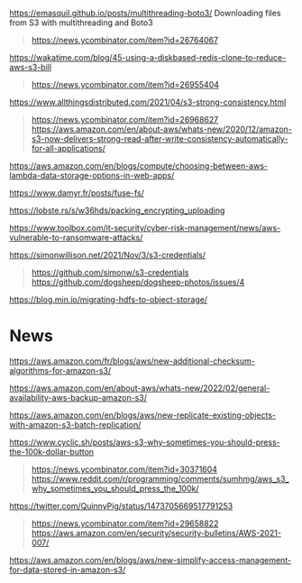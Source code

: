 https://emasquil.github.io/posts/multithreading-boto3/ Downloading files from S3 with multithreading and Boto3
> https://news.ycombinator.com/item?id=26764067

https://wakatime.com/blog/45-using-a-diskbased-redis-clone-to-reduce-aws-s3-bill
> https://news.ycombinator.com/item?id=26955404

https://www.allthingsdistributed.com/2021/04/s3-strong-consistency.html
> https://news.ycombinator.com/item?id=26968627
  > https://aws.amazon.com/en/about-aws/whats-new/2020/12/amazon-s3-now-delivers-strong-read-after-write-consistency-automatically-for-all-applications/

https://aws.amazon.com/en/blogs/compute/choosing-between-aws-lambda-data-storage-options-in-web-apps/

https://www.damyr.fr/posts/fuse-fs/

https://lobste.rs/s/w36hds/packing_encrypting_uploading

https://www.toolbox.com/it-security/cyber-risk-management/news/aws-vulnerable-to-ransomware-attacks/

https://simonwillison.net/2021/Nov/3/s3-credentials/
> https://github.com/simonw/s3-credentials
> https://github.com/dogsheep/dogsheep-photos/issues/4

https://blog.min.io/migrating-hdfs-to-object-storage/

# News
https://aws.amazon.com/fr/blogs/aws/new-additional-checksum-algorithms-for-amazon-s3/

https://aws.amazon.com/en/about-aws/whats-new/2022/02/general-availability-aws-backup-amazon-s3/

https://aws.amazon.com/en/blogs/aws/new-replicate-existing-objects-with-amazon-s3-batch-replication/

https://www.cyclic.sh/posts/aws-s3-why-sometimes-you-should-press-the-100k-dollar-button
> https://news.ycombinator.com/item?id=30371604
> https://www.reddit.com/r/programming/comments/sumhmg/aws_s3_why_sometimes_you_should_press_the_100k/

https://twitter.com/QuinnyPig/status/1473705669517791253
> https://news.ycombinator.com/item?id=29658822
> https://aws.amazon.com/en/security/security-bulletins/AWS-2021-007/

https://aws.amazon.com/en/blogs/aws/new-simplify-access-management-for-data-stored-in-amazon-s3/